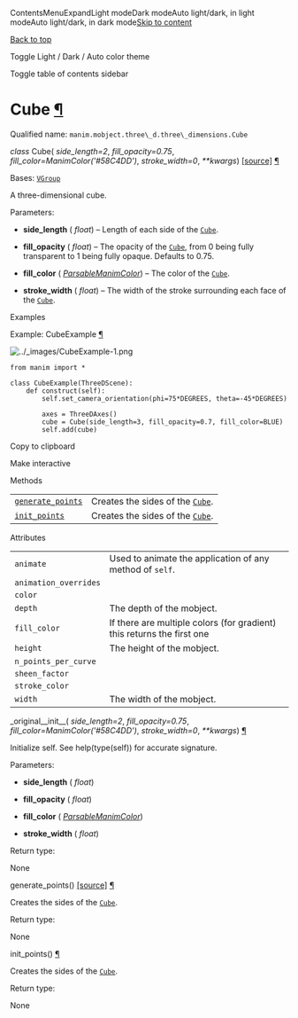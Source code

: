 ContentsMenuExpandLight modeDark modeAuto light/dark, in light modeAuto light/dark, in dark mode[Skip to content](https://docs.manim.community/en/stable/reference/manim.mobject.three_d.three_dimensions.Cube.html#furo-main-content)

[Back to top](https://docs.manim.community/en/stable/reference/manim.mobject.three_d.three_dimensions.Cube.html#)

Toggle Light / Dark / Auto color theme

Toggle table of contents sidebar

# Cube [¶](https://docs.manim.community/en/stable/reference/manim.mobject.three_d.three_dimensions.Cube.html\#cube "Link to this heading")

Qualified name: `manim.mobject.three\_d.three\_dimensions.Cube`

_class_ Cube( _side\_length=2_, _fill\_opacity=0.75_, _fill\_color=ManimColor('#58C4DD')_, _stroke\_width=0_, _\*\*kwargs_) [\[source\]](https://docs.manim.community/en/stable/_modules/manim/mobject/three_d/three_dimensions.html#Cube) [¶](https://docs.manim.community/en/stable/reference/manim.mobject.three_d.three_dimensions.Cube.html#manim.mobject.three_d.three_dimensions.Cube "Link to this definition")

Bases: [`VGroup`](https://docs.manim.community/en/stable/reference/manim.mobject.types.vectorized_mobject.VGroup.html#manim.mobject.types.vectorized_mobject.VGroup "manim.mobject.types.vectorized_mobject.VGroup")

A three-dimensional cube.

Parameters:

- **side\_length** ( _float_) – Length of each side of the [`Cube`](https://docs.manim.community/en/stable/reference/manim.mobject.three_d.three_dimensions.Cube.html#manim.mobject.three_d.three_dimensions.Cube "manim.mobject.three_d.three_dimensions.Cube").

- **fill\_opacity** ( _float_) – The opacity of the [`Cube`](https://docs.manim.community/en/stable/reference/manim.mobject.three_d.three_dimensions.Cube.html#manim.mobject.three_d.three_dimensions.Cube "manim.mobject.three_d.three_dimensions.Cube"), from 0 being fully transparent to 1 being
fully opaque. Defaults to 0.75.

- **fill\_color** ( [_ParsableManimColor_](https://docs.manim.community/en/stable/reference/manim.utils.color.core.html#manim.utils.color.core.ParsableManimColor "manim.utils.color.core.ParsableManimColor")) – The color of the [`Cube`](https://docs.manim.community/en/stable/reference/manim.mobject.three_d.three_dimensions.Cube.html#manim.mobject.three_d.three_dimensions.Cube "manim.mobject.three_d.three_dimensions.Cube").

- **stroke\_width** ( _float_) – The width of the stroke surrounding each face of the [`Cube`](https://docs.manim.community/en/stable/reference/manim.mobject.three_d.three_dimensions.Cube.html#manim.mobject.three_d.three_dimensions.Cube "manim.mobject.three_d.three_dimensions.Cube").


Examples

Example: CubeExample [¶](https://docs.manim.community/en/stable/reference/manim.mobject.three_d.three_dimensions.Cube.html#cubeexample)

![../_images/CubeExample-1.png](https://docs.manim.community/en/stable/_images/CubeExample-1.png)

```
from manim import *

class CubeExample(ThreeDScene):
    def construct(self):
        self.set_camera_orientation(phi=75*DEGREES, theta=-45*DEGREES)

        axes = ThreeDAxes()
        cube = Cube(side_length=3, fill_opacity=0.7, fill_color=BLUE)
        self.add(cube)

```

Copy to clipboard

Make interactive

Methods

|     |     |
| --- | --- |
| [`generate_points`](https://docs.manim.community/en/stable/reference/manim.mobject.three_d.three_dimensions.Cube.html#manim.mobject.three_d.three_dimensions.Cube.generate_points "manim.mobject.three_d.three_dimensions.Cube.generate_points") | Creates the sides of the [`Cube`](https://docs.manim.community/en/stable/reference/manim.mobject.three_d.three_dimensions.Cube.html#manim.mobject.three_d.three_dimensions.Cube "manim.mobject.three_d.three_dimensions.Cube"). |
| [`init_points`](https://docs.manim.community/en/stable/reference/manim.mobject.three_d.three_dimensions.Cube.html#manim.mobject.three_d.three_dimensions.Cube.init_points "manim.mobject.three_d.three_dimensions.Cube.init_points") | Creates the sides of the [`Cube`](https://docs.manim.community/en/stable/reference/manim.mobject.three_d.three_dimensions.Cube.html#manim.mobject.three_d.three_dimensions.Cube "manim.mobject.three_d.three_dimensions.Cube"). |

Attributes

|     |     |
| --- | --- |
| `animate` | Used to animate the application of any method of `self`. |
| `animation_overrides` |  |
| `color` |  |
| `depth` | The depth of the mobject. |
| `fill_color` | If there are multiple colors (for gradient) this returns the first one |
| `height` | The height of the mobject. |
| `n_points_per_curve` |  |
| `sheen_factor` |  |
| `stroke_color` |  |
| `width` | The width of the mobject. |

\_original\_\_init\_\_( _side\_length=2_, _fill\_opacity=0.75_, _fill\_color=ManimColor('#58C4DD')_, _stroke\_width=0_, _\*\*kwargs_) [¶](https://docs.manim.community/en/stable/reference/manim.mobject.three_d.three_dimensions.Cube.html#manim.mobject.three_d.three_dimensions.Cube._original__init__ "Link to this definition")

Initialize self. See help(type(self)) for accurate signature.

Parameters:

- **side\_length** ( _float_)

- **fill\_opacity** ( _float_)

- **fill\_color** ( [_ParsableManimColor_](https://docs.manim.community/en/stable/reference/manim.utils.color.core.html#manim.utils.color.core.ParsableManimColor "manim.utils.color.core.ParsableManimColor"))

- **stroke\_width** ( _float_)


Return type:

None

generate\_points() [\[source\]](https://docs.manim.community/en/stable/_modules/manim/mobject/three_d/three_dimensions.html#Cube.generate_points) [¶](https://docs.manim.community/en/stable/reference/manim.mobject.three_d.three_dimensions.Cube.html#manim.mobject.three_d.three_dimensions.Cube.generate_points "Link to this definition")

Creates the sides of the [`Cube`](https://docs.manim.community/en/stable/reference/manim.mobject.three_d.three_dimensions.Cube.html#manim.mobject.three_d.three_dimensions.Cube "manim.mobject.three_d.three_dimensions.Cube").

Return type:

None

init\_points() [¶](https://docs.manim.community/en/stable/reference/manim.mobject.three_d.three_dimensions.Cube.html#manim.mobject.three_d.three_dimensions.Cube.init_points "Link to this definition")

Creates the sides of the [`Cube`](https://docs.manim.community/en/stable/reference/manim.mobject.three_d.three_dimensions.Cube.html#manim.mobject.three_d.three_dimensions.Cube "manim.mobject.three_d.three_dimensions.Cube").

Return type:

None